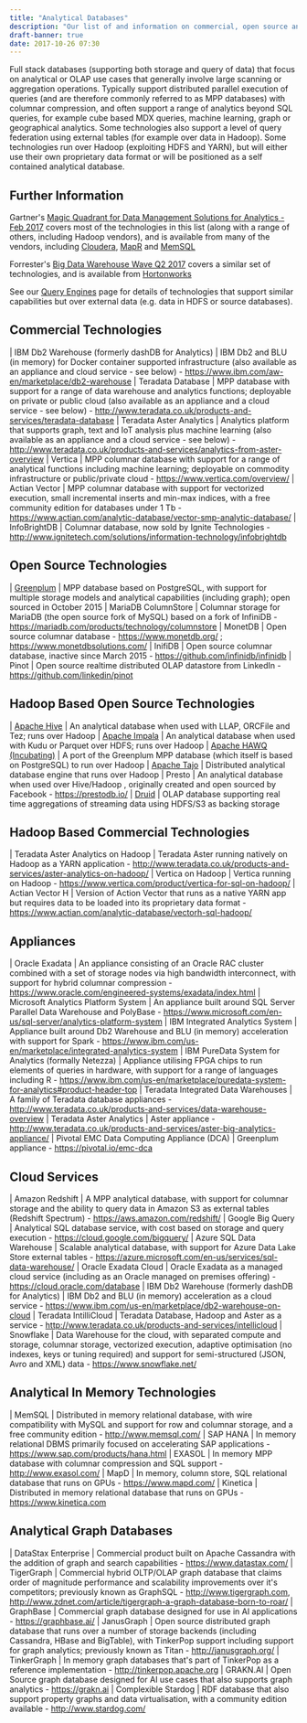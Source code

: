 ```yaml
---
title: "Analytical Databases"
description: "Our list of and information on commercial, open source and cloud based analytical databases, including Teradata, Exadata, Redhift and alternatives to these."
draft-banner: true
date: 2017-10-26 07:30
---
```

Full stack databases (supporting both storage and query of data) that focus on analytical or OLAP use cases that generally involve large scanning or aggregation operations. Typically support distributed parallel execution of queries (and are therefore commonly referred to as MPP databases) with columnar compression, and often support a range of analytics beyond SQL queries, for example cube based MDX queries, machine learning, graph or geographical analytics. Some technologies also support a level of query federation using external tables (for example over data in Hadoop).  Some technologies run over Hadoop (exploiting HDFS and YARN), but will either use their own proprietary data format or will be positioned as a self contained analytical database.
<!--more-->

## Further Information

Gartner's [Magic Quadrant for Data Management Solutions for Analytics - Feb 2017](https://www.gartner.com/doc/3614317) covers most of the technologies in this list (along with a range of others, including Hadoop vendors), and is available from many of the vendors, including [Cloudera](https://www.cloudera.com/content/dam/www/marketing/resources/analyst-reports/gartners-magic-quadrant-for-data-warehouse-and-data-management-solutions-for-analytics.png.landing.html), [MapR](https://mapr.com/blog/gartner-2016-magic-quadrant-data-warehouse-and-database-management-solutions-analytics/) and [MemSQL](http://blog.memsql.com/gartner-magic-quadrant-analytics/)

Forrester's [Big Data Warehouse Wave Q2 2017](https://www.forrester.com/report/The+Forrester+Wave+Big+Data+Warehouse+Q2+2017/-/E-RES136478) covers a similar set of technologies, and is available from [Hortonworks](https://hortonworks.com/info/big-data-solution-will-help-make-big-difference/)

See our [Query Engines](/tech-categories/query-engines/) page for details of technologies that support similar capabilities but over external data (e.g. data in HDFS or source databases).

## Commercial Technologies

| IBM Db2 Warehouse (formerly dashDB for Analytics) | IBM Db2 and BLU (in memory) for Docker container supported infrastructure (also available as an appliance and cloud service - see below) - <https://www.ibm.com/aw-en/marketplace/db2-warehouse>
| Teradata Database | MPP database with support for a range of data warehouse and analytics functions; deployable on private or public cloud (also available as an appliance and a cloud service - see below) - <http://www.teradata.co.uk/products-and-services/teradata-database>
| Teradata Aster Analytics | Analytics platform that supports graph, text and IoT analysis plus machine learning (also available as an appliance and a cloud service - see below) -  <http://www.teradata.co.uk/products-and-services/analytics-from-aster-overview>
| Vertica | MPP columnar database with support for a range of analytical functions including machine learning; deployable on commodity infrastructure or public/private cloud - <https://www.vertica.com/overview/>
| Actian Vector | MPP columnar database with support for vectorized execution, small incremental inserts and min-max indices, with a free community edition for databases under 1 Tb - <https://www.actian.com/analytic-database/vector-smp-analytic-database/>
| InfoBrightDB | Columnar database, now sold by Ignite Technologies - <http://www.ignitetech.com/solutions/information-technology/infobrightdb>

## Open Source Technologies

| [Greenplum](/technologies/greenplum/) | MPP database based on PostgreSQL, with support for multiple storage models and analytical capabilities (including graph); open sourced in October 2015
| MariaDB ColumnStore | Columnar storage for MariaDB (the open source fork of MySQL) based on a fork of InfiniDB - <https://mariadb.com/products/technology/columnstore>
| MonetDB | Open source columnar database - <https://www.monetdb.org/> ; <https://www.monetdbsolutions.com/>
| InifiDB | Open source columnar database, inactive since March 2015 - <https://github.com/infinidb/infinidb>
| Pinot | Open source realtime distributed OLAP datastore from LinkedIn - <https://github.com/linkedin/pinot>

## Hadoop Based Open Source Technologies

| [Apache Hive](/technologies/apache-hive/) | An analytical database when used with LLAP, ORCFile and Tez; runs over Hadoop
| [Apache Impala](/technologies/apache-impala/) | An analytical database when used with Kudu or Parquet over HDFS; runs over Hadoop
| [Apache HAWQ (Incubating)](/technologies/apache-hawq/) | A port of the Greenplum MPP database (which itself is based on PostgreSQL) to run over Hadoop
| [Apache Tajo](/technologies/apache-tajo/) | Distributed analytical database engine that runs over Hadoop
| Presto | An analytical database when used over Hive/Hadoop , originally created and open sourced by Facebook - <https://prestodb.io/>
| [Druid](/technologies/druid) | OLAP database supporting real time aggregations of streaming data using HDFS/S3 as backing storage

## Hadoop Based Commercial Technologies

| Teradata Aster Analytics on Hadoop | Teradata Aster running natively on Hadoop as a YARN application - <http://www.teradata.co.uk/products-and-services/aster-analytics-on-hadoop/>
| Vertica on Hadoop | Vertica running on Hadoop - <https://www.vertica.com/product/vertica-for-sql-on-hadoop/>
| Actian Vector H | Version of Action Vector that runs as a native YARN app but requires data to be loaded into its proprietary data format - <https://www.actian.com/analytic-database/vectorh-sql-hadoop/>

## Appliances

| Oracle Exadata | An appliance consisting of an Oracle RAC cluster combined with a set of storage nodes via high bandwidth interconnect, with support for hybrid columnar compression - <https://www.oracle.com/engineered-systems/exadata/index.html>
| Microsoft Analytics Platform System | An appliance built around SQL Server Parallel Data Warehouse and PolyBase  - <https://www.microsoft.com/en-us/sql-server/analytics-platform-system>
| IBM Integrated Analytics System | Appliance built around Db2 Warehouse and BLU (in memory) acceleration with support for Spark - <https://www.ibm.com/us-en/marketplace/integrated-analytics-system>
| IBM PureData System for Analytics (formally Netezza) | Appliance utilising FPGA chips to run elements of queries in hardware, with support for a range of languages including R - <https://www.ibm.com/us-en/marketplace/puredata-system-for-analytics#product-header-top>
| Teradata Integrated Data Warehouses | A family of Teradata database appliances - <http://www.teradata.co.uk/products-and-services/data-warehouse-overview>
| Teradata Aster Analytics | Aster appliance -  <http://www.teradata.co.uk/products-and-services/aster-big-analytics-appliance/>
| Pivotal EMC Data Computing Appliance (DCA) | Greenplum appliance - <https://pivotal.io/emc-dca>

## Cloud Services

| Amazon Redshift | A MPP analytical database, with support for columnar storage and the ability to query data in Amazon S3 as external tables (Redshift Spectrum) - <https://aws.amazon.com/redshift/>
| Google Big Query | Analytical SQL database service, with cost based on storage and query execution - <https://cloud.google.com/bigquery/>
| Azure SQL Data Warehouse | Scalable analytical database, with support for Azure Data Lake Store external tables - <https://azure.microsoft.com/en-us/services/sql-data-warehouse/>
| Oracle Exadata Cloud | Oracle Exadata as a managed cloud service (including as an Oracle managed on premises offering) - <https://cloud.oracle.com/database>
| IBM Db2 Warehouse (formerly dashDB for Analytics) | IBM Db2 and BLU (in memory) acceleration as a cloud service - <https://www.ibm.com/us-en/marketplace/db2-warehouse-on-cloud>
| Teradata IntilliCloud | Teradata Database, Hadoop and Aster as a service - <http://www.teradata.co.uk/products-and-services/intellicloud>
| Snowflake | Data Warehouse for the cloud, with separated compute and storage, columnar storage, vectorized execution, adaptive optimisation (no indexes, keys or tuning required) and support for semi-structured (JSON, Avro and XML) data - <https://www.snowflake.net/>

## Analytical In Memory Technologies

| MemSQL | Distributed in memory relational database, with wire compatibility with MySQL and support for row and columnar storage, and a free community edition - <http://www.memsql.com/>
| SAP HANA | In memory relational DBMS primarily focused on accelerating SAP applications - <https://www.sap.com/products/hana.html>
| EXASOL | In memory MPP database with columnar compression and SQL support - <http://www.exasol.com/>
| MapD | In memory, column store, SQL relational database that runs on GPUs - <https://www.mapd.com/>
| Kinetica | Distributed in memory relational database that runs on GPUs - <https://www.kinetica.com>

## Analytical Graph Databases

| DataStax Enterprise | Commercial product built on Apache Cassandra with the addition of graph and search capabilities - <https://www.datastax.com/>
| TigerGraph | Commercial hybrid OLTP/OLAP graph database that claims order of magnitude performance and scalability improvements over it's competitors; previously known as GraphSQL - <http://www.tigergraph.com>, <http://www.zdnet.com/article/tigergraph-a-graph-database-born-to-roar/>
| GraphBase | Commercial graph database designed for use in AI applications - <https://graphbase.ai/>
| JanusGraph | Open source distributed graph database that runs over a number of storage backends (including Cassandra, HBase and BigTable), with TinkerPop support including support for graph analytics; previously known as Titan - <http://janusgraph.org/>
| TinkerGraph | In memory graph databases that's part of TinkerPop as a reference implementation - <http://tinkerpop.apache.org>
| GRAKN.AI | Open Source graph database designed for AI use cases that also supports graph analytics - <https://grakn.ai>
| Complexible Stardog | RDF database that also support property graphs and data virtualisation, with a community edition available - <http://www.stardog.com/>